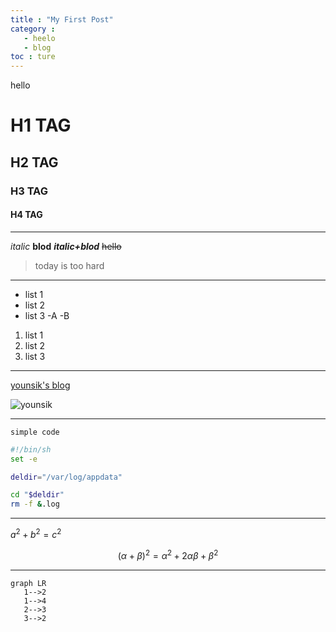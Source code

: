 ```yaml
---
title : "My First Post"
category :
   - heelo
   - blog
toc : ture
---
```


hello
# H1 TAG
## H2 TAG
### H3 TAG
#### H4 TAG

---

_italic_
**blod**
**_italic+blod_**
~~hello~~

>today is too hard

---

* list 1
* list 2
* list 3
  -A
    -B

1. list 1
2. list 2
3. list 3

---

[younsik's blog](Youn-sik.github.io)

![younsik]()

---

`simple code`

```sh
#!/bin/sh
set -e

deldir="/var/log/appdata"

cd "$deldir"
rm -f &.log

```

---

$a^2 + b^2 = c^2$

$$(\alpha + \beta)^2 = \alpha^2 + 2 \alpha \beta + \beta^2$$

---

```mermaid
graph LR
   1-->2
   1-->4
   2-->3
   3-->2
```
